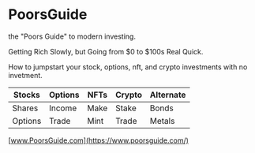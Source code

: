 # PoorsGuide

the "Poors Guide" to modern investing. 

Getting Rich Slowly, but Going from $0 to $100s Real Quick.

How to jumpstart your stock, options, nft, and crypto investments with no invetment.

| Stocks  | Options | NFTs | Crypto | Alternate |
| ------- | ------- | ---- | ------ |---------- |
| Shares  | Income  | Make | Stake  | Bonds     |
| Options | Trade   | Mint | Trade  | Metals    |

[www.PoorsGuide.com](https://www.poorsguide.com/)
